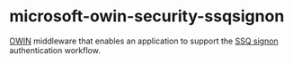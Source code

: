 # microsoft-owin-security-ssqsignon

[OWIN](http://owin.org/) middleware that enables an application to support the [SSQ signon](https://ssqsignon.com) authentication workflow.